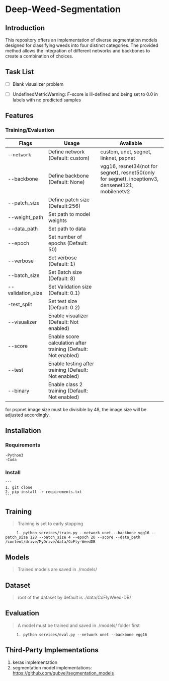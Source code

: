 # Deep-Weed-Segmentation

## Introduction
This repository offers an implementation of diverse segmentation models designed for classifying weeds into four distinct categories. The provided method allows the integration of different networks and backbones to create a combination of choices.

## Task List
  - [ ] Blank visualizer problem
  - [ ] UndefinedMetricWarning: F-score is ill-defined and being set to 0.0 in labels with no predicted samples


## Features

  ### Training/Evaluation

| Flags  | Usage | Available |
| ------------- | ------------- | ------------- |
| ```--network```  | Define network (Default: custom)  | custom, unet, segnet, linknet, pspnet  |
| --backbone  | Define backbone	(Default: None)  | vgg16, resnet34(not for segnet), resnet50(only for segnet), inceptionv3,                                                                    densenet121, mobilenetv2  |
| --patch_size  | Define patch size (Default:256) |
| --weight_path  | Set path to model weights  | 
| --data_path  | Set path to data  | 
| --epoch  | Set number of epochs (Default: 50)  |
| --verbose  | Set verbose (Default: 1)  |
| --batch_size  | Set Batch size (Default: 8)  |
| --validation_size  | Set Validation size (Default: 0.1)  |
| -test_split  | Set test size (Default: 0.2)  |
| --visualizer  | Enable visualizer (Default: Not enabled)  |
| --score  | Enable score calculation after training (Default: Not enabled)  |
| --test  | Enable testing after training (Default: Not enabled)  |
| --binary  | Enable class 2 training (Default: Not enabled)  |

for pspnet image size must be divisible by 48, the image size will be adjusted accordingly.

## Installation
  ### Requirements
    -Python3
    -Cuda

  ### Install
    ```
    1. git clone
    2. pip install -r requirements.txt 
    ```
## Training 

  > Training is set to early stopping
 ```
      1. python services/train.py --network unet --backbone vgg16 --patch_size 128 --batch_size 4 --epoch 20 --score --data_path /content/drive/MyDrive/data/CoFly-WeedDB 
 ```
## Models

  > Trained models are saved in ./models/

## Dataset

  > root of the dataset by default is ./data/CoFlyWeed-DB/

## Evaluation

 > A model must be trained and saved in ./models/ folder first
 ```
      1. python services/eval.py --network unet --backbone vgg16
 ```

## Third-Party Implementations
 1. keras implementation
 2. segmentation model implementations: https://github.com/qubvel/segmentation_models

